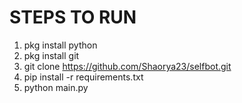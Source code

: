 # STEPS TO RUN
1. pkg install python
2. pkg install git
3. git clone https://github.com/Shaorya23/selfbot.git
4. pip install -r requirements.txt
5. python main.py
